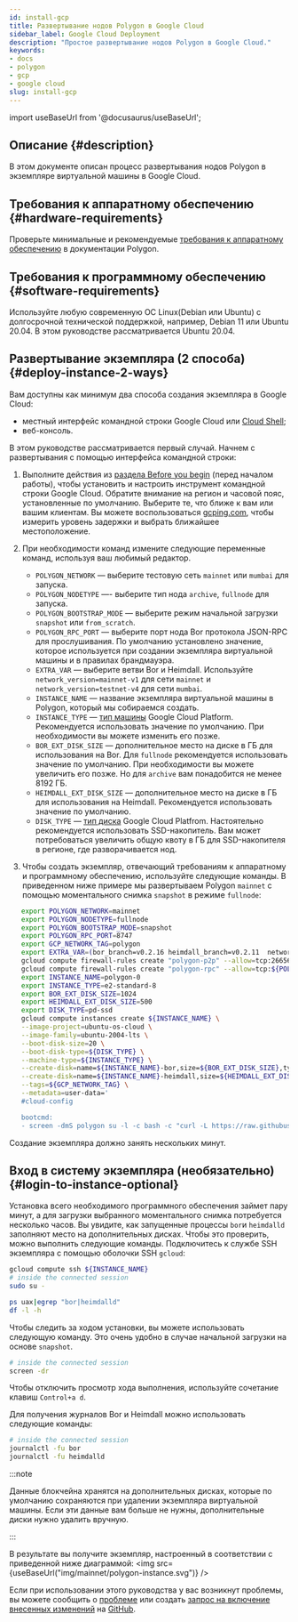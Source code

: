 ```yaml
---
id: install-gcp
title: Развертывание нодов Polygon в Google Cloud
sidebar_label: Google Cloud Deployment
description: "Простое развертывание нодов Polygon в Google Cloud."
keywords:
- docs
- polygon
- gcp
- google cloud
slug: install-gcp
---
```

import useBaseUrl from '@docusaurus/useBaseUrl';

## Описание {#description}

В этом документе описан процесс развертывания нодов Polygon в экземпляре виртуальной машины в Google Cloud.

## Требования к аппаратному обеспечению {#hardware-requirements}

Проверьте минимальные и рекомендуемые [требования к аппаратному обеспечению](/docs/maintain/validate/validator-node-system-requirements) в документации Polygon.

## Требования к программному обеспечению {#software-requirements}

Используйте любую современную ОС Linux(Debian или Ubuntu) с долгосрочной технической поддержкой, например, Debian 11 или Ubuntu 20.04. В этом руководстве рассматривается Ubuntu 20.04.

## Развертывание экземпляра (2 способа) {#deploy-instance-2-ways}

Вам доступны как минимум два способа создания экземпляра в Google Cloud:

* местный интерфейс командной строки Google Cloud или [Cloud Shell](https://cloud.google.com/shell);
* веб-консоль.

В этом руководстве рассматривается первый случай. Начнем с развертывания с помощью интерфейса командной строки:
1. Выполните действия из [раздела Before you begin](https://cloud.google.com/compute/docs/instances/create-start-instance#before-you-begin) (перед началом работы), чтобы установить и настроить инструмент командной строки Google Cloud.
Обратите внимание на регион и часовой пояс, установленные по умолчанию. Выберите те, что ближе к вам или вашим клиентам. Вы можете воспользоваться [gcping.com](https://gcping.com), чтобы измерить уровень задержки и выбрать ближайшее местоположение.
2. При необходимости команд измените следующие переменные команд, используя ваш любимый редактор.
   * `POLYGON_NETWORK` — выберите тестовую сеть `mainnet` или `mumbai` для запуска.
   * `POLYGON_NODETYPE` —- выберите тип нода `archive`, `fullnode` для запуска.
   * `POLYGON_BOOTSTRAP_MODE` — выберите режим начальной загрузки `snapshot` или `from_scratch`.
   * `POLYGON_RPC_PORT` — выберите порт нода Bor протокола JSON-RPC для прослушивания. По умолчанию установлено значение, которое используется при создании экземпляра виртуальной машины и в правилах брандмауэра.
   * `EXTRA_VAR` — выберите ветви Bor и Heimdall. Используйте `network_version=mainnet-v1` для сети `mainnet` и `network_version=testnet-v4` для сети `mumbai`.
   * `INSTANCE_NAME` — название экземпляра виртуальной машины в Polygon, который мы собираемся создать.
   * `INSTANCE_TYPE` — [тип машины](https://cloud.google.com/compute/docs/machine-types) Google Cloud Platform. Рекомендуется использовать значение по умолчанию. При необходимости вы можете изменить его позже.
   * `BOR_EXT_DISK_SIZE` — дополнительное место на диске в ГБ для использования на Bor. Для `fullnode` рекомендуется использовать значение по умолчанию. При необходимости вы можете увеличить его позже. Но для `archive` вам понадобится не менее 8192 ГБ.
   * `HEIMDALL_EXT_DISK_SIZE` — дополнительное место на диске в ГБ для использования на Heimdall. Рекомендуется использовать значение по умолчанию.
   * `DISK_TYPE` — [тип диска](https://cloud.google.com/compute/docs/disks#disk-types) Google Cloud Platfrom. Настоятельно рекомендуется использовать SSD-накопитель. Вам может потребоваться увеличить общую квоту в ГБ для SSD-накопителя в регионе, где разворачивается нод.

3. Чтобы создать экземпляр, отвечающий требованиям к аппаратному и программному обеспечению, используйте следующие команды. В приведенном ниже примере мы развертываем Polygon `mainnet` с помощью моментального снимка `snapshot` в режиме `fullnode`:
```bash
   export POLYGON_NETWORK=mainnet
   export POLYGON_NODETYPE=fullnode
   export POLYGON_BOOTSTRAP_MODE=snapshot
   export POLYGON_RPC_PORT=8747
   export GCP_NETWORK_TAG=polygon
   export EXTRA_VAR=(bor_branch=v0.2.16 heimdall_branch=v0.2.11  network_version=mainnet-v1 node_type=sentry/sentry heimdall_network=${POLYGON_NETWORK})
   gcloud compute firewall-rules create "polygon-p2p" --allow=tcp:26656,tcp:30303,udp:30303 --description="polygon p2p" --target-tags=${GCP_NETWORK_TAG}
   gcloud compute firewall-rules create "polygon-rpc" --allow=tcp:${POLYGON_RPC_PORT} --description="polygon rpc" --target-tags=${GCP_NETWORK_TAG}
   export INSTANCE_NAME=polygon-0
   export INSTANCE_TYPE=e2-standard-8
   export BOR_EXT_DISK_SIZE=1024
   export HEIMDALL_EXT_DISK_SIZE=500
   export DISK_TYPE=pd-ssd
   gcloud compute instances create ${INSTANCE_NAME} \
   --image-project=ubuntu-os-cloud \
   --image-family=ubuntu-2004-lts \
   --boot-disk-size=20 \
   --boot-disk-type=${DISK_TYPE} \
   --machine-type=${INSTANCE_TYPE} \
   --create-disk=name=${INSTANCE_NAME}-bor,size=${BOR_EXT_DISK_SIZE},type=${DISK_TYPE},auto-delete=no \
   --create-disk=name=${INSTANCE_NAME}-heimdall,size=${HEIMDALL_EXT_DISK_SIZE},type=${DISK_TYPE},auto-delete=no \
   --tags=${GCP_NETWORK_TAG} \
   --metadata=user-data='
   #cloud-config

   bootcmd:
   - screen -dmS polygon su -l -c bash -c "curl -L https://raw.githubusercontent.com/maticnetwork/node-ansible/master/install-gcp.sh | bash -s -- -n '${POLYGON_NETWORK}' -m '${POLYGON_NODETYPE}' -s '${POLYGON_BOOTSTRAP_MODE}' -p '${POLYGON_RPC_PORT}' -e \"'${EXTRA_VAR}'\"; bash"'
```
Создание экземпляра должно занять нескольких минут.

## Вход в систему экземпляра (необязательно) {#login-to-instance-optional}

Установка всего необходимого программного обеспечения займет пару минут, а для загрузки выбранного моментального снимка потребуется несколько часов.
Вы увидите, как запущенные процессы `bor`и `heimdalld` заполняют место на дополнительных дисках. Чтобы это проверить, можно выполнить следующие команды.
Подключитесь к службе SSH экземпляра с помощью оболочки SSH `gcloud`:
```bash
gcloud compute ssh ${INSTANCE_NAME}
# inside the connected session
sudo su -

ps uax|egrep "bor|heimdalld"
df -l -h
```
Чтобы следить за ходом установки, вы можете использовать следующую команду. Это очень удобно в случае начальной загрузки на основе `snapshot`.
```bash
# inside the connected session
screen -dr
```
Чтобы отключить просмотр хода выполнения, используйте сочетание клавиш `Control+a d`.

Для получения журналов Bor и Heimdall можно использовать следующие команды:
```bash
# inside the connected session
journalctl -fu bor
journalctl -fu heimdalld
```
:::note

Данные блокчейна хранятся на дополнительных дисках, которые по умолчанию сохраняются при удалении экземпляра виртуальной машины. Если эти данные вам больше не нужны, дополнительные диски нужно удалить вручную.

:::

В результате вы получите экземпляр, настроенный в соответствии с приведенной ниже диаграммой:
<img src={useBaseUrl("img/mainnet/polygon-instance.svg")} />

Если при использовании этого руководства у вас возникнут проблемы, вы можете сообщить о [проблеме](https://github.com/maticnetwork/matic-docs/issues) или создать [запрос на включение внесенных изменений](https://github.com/maticnetwork/matic-docs/pulls) на [GitHub](https://github.com/maticnetwork/matic-docs).
